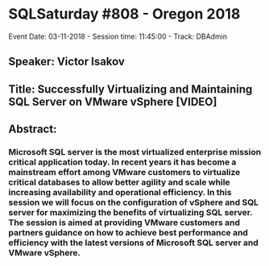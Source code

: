 # SQLSaturday #808 - Oregon 2018
Event Date: 03-11-2018 - Session time: 11:45:00 - Track: DBAdmin
## Speaker: Victor Isakov
## Title: Successfully Virtualizing and Maintaining SQL Server on VMware vSphere [VIDEO]
## Abstract:
### Microsoft SQL server is the most virtualized enterprise mission critical application today. In recent years it has become a mainstream effort among VMware customers to virtualize critical databases to allow better agility and scale while increasing availability and operational efficiency. In this session we will focus on the configuration of vSphere and SQL server for maximizing the benefits of virtualizing SQL server. The session is aimed at providing VMware customers and partners guidance on how to achieve best performance and efficiency with the latest versions of Microsoft SQL server and VMware vSphere.
